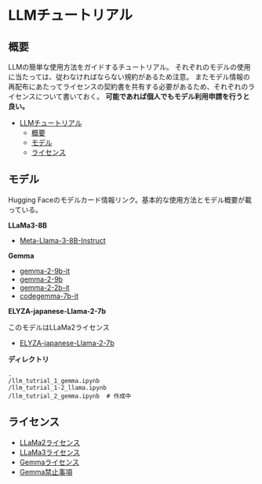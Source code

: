 # LLMチュートリアル

## 概要
LLMの簡単な使用方法をガイドするチュートリアル。
それぞれのモデルの使用に当たっては、従わなければならない規約があるため注意。
またモデル情報の再配布にあたってライセンスの契約書を共有する必要があるため、それぞれのライセンスについて書いておく。
**可能であれば個人でもモデル利用申請を行うと良い。**

- [LLMチュートリアル](#llmチュートリアル)
  - [概要](#概要)
  - [モデル](#モデル)
  - [ライセンス](#ライセンス)

## モデル
Hugging Faceのモデルカード情報リンク。基本的な使用方法とモデル概要が載っている。

**LLaMa3-8B**

- [Meta-Llama-3-8B-Instruct](https://huggingface.co/meta-llama/Meta-Llama-3-8B-Instruct)

**Gemma**

- [gemma-2-9b-it](https://huggingface.co/google/gemma-2-9b-it)
- [gemma-2-9b](https://huggingface.co/google/gemma-2-9b)
- [gemma-2-2b-it](https://huggingface.co/google/gemma-2-2b-it)
- [codegemma-7b-it](https://huggingface.co/google/codegemma-7b-it)

**ELYZA-japanese-Llama-2-7b**

このモデルはLLaMa2ライセンス
- [ELYZA-japanese-Llama-2-7b](https://huggingface.co/elyza/ELYZA-japanese-Llama-2-7b)

**ディレクトリ**
```
.
/llm_tutrial_1_gemma.ipynb
/llm_tutrial_1-2_llama.ipynb
/llm_tutrial_2_gemma.ipynb  # 作成中
```

## ライセンス
- [LLaMa2ライセンス](https://www.llama.com/llama2/license/)
- [LLaMa3ライセンス](https://www.llama.com/llama3/license/)
- [Gemmaライセンス](https://ai.google.dev/gemma/terms)
- [Gemma禁止事項](https://ai.google.dev/gemma/prohibited_use_policy)
